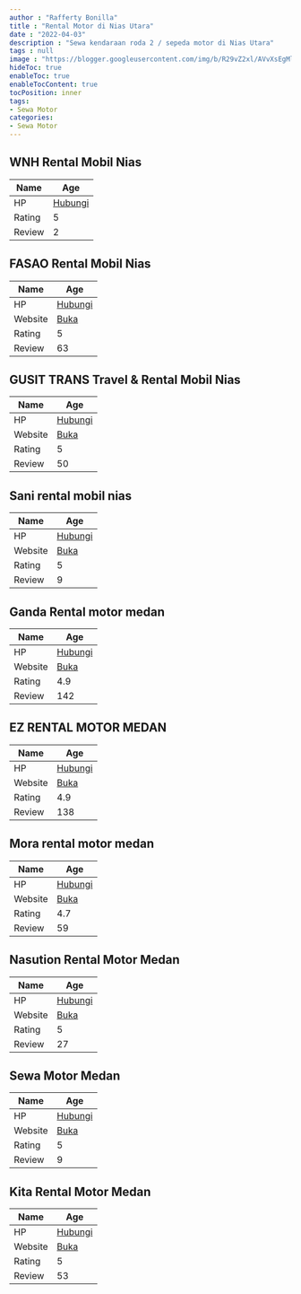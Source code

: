 ```yaml
---
author : "Rafferty Bonilla"
title : "Rental Motor di Nias Utara"
date : "2022-04-03"
description : "Sewa kendaraan roda 2 / sepeda motor di Nias Utara"
tags : null
image : "https://blogger.googleusercontent.com/img/b/R29vZ2xl/AVvXsEgMlT6sHeV_ZZZmLeibgfzq52hT0hZF4lBGOVqJNJsLVH1pcA9wIrEb2S7lZMrl0AZOUgjrh3GNbBqtYOIwhM3Ofk4vdmEQu6MI_uhBoRCzhSc1-WlQqEGdS-eAnSoVh0GEybikxAaCXUwEdo8NWau15TCtSrg_K4XY-UIJdXI9aqiwbKMKTUut5i0Pcg/w300-h200/rental-motor-di-nias-utara.png"
hideToc: true
enableToc: true
enableTocContent: true
tocPosition: inner
tags:
- Sewa Motor
categories:
- Sewa Motor
---
```



## WNH Rental Mobil Nias

Name | Age
--------|------
HP | [Hubungi](https://pcandroidplayer.blogspot.com/?clayads=https://getnumber.ndower.dev?phone=MDgxMjY5ODg4NDQ0)
Rating | 5
Review | 2


## FASAO Rental Mobil Nias

Name | Age
--------|------
HP | [Hubungi](https://pcandroidplayer.blogspot.com/?clayads=https://getnumber.ndower.dev?phone=MDgyMzY3NDE0Njg4)
Website | [Buka](https://pcandroidplayer.blogspot.com/?clayads=aHR0cDovL3JlbnRhbG1vYmlsbmlhcy5jb20v) 
Rating | 5
Review | 63


## GUSIT TRANS Travel &amp; Rental Mobil Nias

Name | Age
--------|------
HP | [Hubungi](https://pcandroidplayer.blogspot.com/?clayads=https://getnumber.ndower.dev?phone=MDgyMjQ1OTc3NDM3)
Website | [Buka](https://pcandroidplayer.blogspot.com/?clayads=aHR0cHM6Ly9tb2JpbHJlbnRhbG5pYXMud29yZHByZXNzLmNvbS8=) 
Rating | 5
Review | 50


## Sani rental mobil nias

Name | Age
--------|------
HP | [Hubungi](https://pcandroidplayer.blogspot.com/?clayads=https://getnumber.ndower.dev?phone=MDg1MjcwMzkwMTQz)
Website | [Buka](https://pcandroidplayer.blogspot.com/?clayads=aHR0cDovL3NhbmlyZW50Y2FyLmJsb2dzcG90LmNvbS8yMDE1LzExL3NhbmktcmVudGFsLW1vYmlsLWRpLXB1bGF1LW5pYXMtc2FuaS5odG1s) 
Rating | 5
Review | 9


## Ganda Rental motor medan

Name | Age
--------|------
HP | [Hubungi](https://pcandroidplayer.blogspot.com/?clayads=https://getnumber.ndower.dev?phone=MDgxMzk2NDY2MzY0)
Website | [Buka](https://pcandroidplayer.blogspot.com/?clayads=aHR0cHM6Ly93d3cuZ2FuZGFyZW50YWwuY29tLw==) 
Rating | 4.9
Review | 142


## EZ RENTAL MOTOR MEDAN

Name | Age
--------|------
HP | [Hubungi](https://pcandroidplayer.blogspot.com/?clayads=https://getnumber.ndower.dev?phone=MDg1MjcwMTk1Mjg0)
Website | [Buka](https://pcandroidplayer.blogspot.com/?clayads=aHR0cHM6Ly9lei10cmFucy5jb20v) 
Rating | 4.9
Review | 138


## Mora rental motor medan

Name | Age
--------|------
HP | [Hubungi](https://pcandroidplayer.blogspot.com/?clayads=https://getnumber.ndower.dev?phone=MDgxMTMyMjkyMzM=)
Website | [Buka](https://pcandroidplayer.blogspot.com/?clayads=aHR0cDovL3JlbnRhbG1lZGFua3Uud29yZHByZXNzLmNvbS8=) 
Rating | 4.7
Review | 59


## Nasution Rental Motor Medan

Name | Age
--------|------
HP | [Hubungi](https://pcandroidplayer.blogspot.com/?clayads=https://getnumber.ndower.dev?phone=MDgyMTY4NTA2MzY2)
Website | [Buka](https://pcandroidplayer.blogspot.com/?clayads=aHR0cHM6Ly93d3cuaW5zdGFncmFtLmNvbS9yZW50YWxtb3Rvcm1lZGFu) 
Rating | 5
Review | 27


## Sewa Motor Medan

Name | Age
--------|------
HP | [Hubungi](https://pcandroidplayer.blogspot.com/?clayads=https://getnumber.ndower.dev?phone=MDg1Mjk3OTk5MzMw)
Website | [Buka](https://pcandroidplayer.blogspot.com/?clayads=aHR0cHM6Ly9zZXdhbW90b3JtZWRhbi5jb20v) 
Rating | 5
Review | 9


## Kita Rental Motor Medan

Name | Age
--------|------
HP | [Hubungi](https://pcandroidplayer.blogspot.com/?clayads=https://getnumber.ndower.dev?phone=MDgyMjc1NTQ2NjEy)
Website | [Buka](https://pcandroidplayer.blogspot.com/?clayads=aHR0cDovL3d3dy5yZW50YWxtb3Rvcm1lZGFuLmNvbS8=) 
Rating | 5
Review | 53


